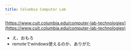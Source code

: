 ```yaml
---
title: Columbia Computer Lab
---
```


[https://www.cuit.columbia.edu/computer-lab-technologies](https://www.cuit.columbia.edu/computer-lab-technologies)

* え、おもろ
* remoteでwindows使えるのか、ありがた
